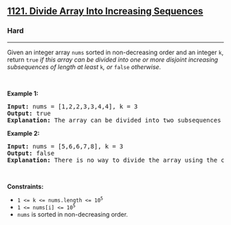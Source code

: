 <h2><a href="https://leetcode.com/problems/divide-array-into-increasing-sequences/">1121. Divide Array Into Increasing Sequences</a></h2><h3>Hard</h3><hr><div><p>Given an integer array <code>nums</code> sorted in non-decreasing order and an integer <code>k</code>, return <code>true</code><em> if this array can be divided into one or more disjoint increasing subsequences of length at least </em><code>k</code><em>, or </em><code>false</code><em> otherwise</em>.</p>

<p>&nbsp;</p>
<p><strong>Example 1:</strong></p>

<pre><strong>Input:</strong> nums = [1,2,2,3,3,4,4], k = 3
<strong>Output:</strong> true
<strong>Explanation:</strong> The array can be divided into two subsequences [1,2,3,4] and [2,3,4] with lengths at least 3 each.
</pre>

<p><strong>Example 2:</strong></p>

<pre><strong>Input:</strong> nums = [5,6,6,7,8], k = 3
<strong>Output:</strong> false
<strong>Explanation:</strong> There is no way to divide the array using the conditions required.
</pre>

<p>&nbsp;</p>
<p><strong>Constraints:</strong></p>

<ul>
	<li><code>1 &lt;= k &lt;= nums.length &lt;= 10<sup>5</sup></code></li>
	<li><code>1 &lt;= nums[i] &lt;= 10<sup>5</sup></code></li>
	<li><code>nums</code> is sorted in non-decreasing order.</li>
</ul>
</div>